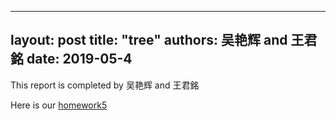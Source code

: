 
---
layout: post
title: "tree"
authors: 吴艳辉 and 王君銘
date: 2019-05-4
---

This report is completed by 吴艳辉 and 王君銘

Here is our  [homework5]({{site.baseurl}}/assets/tree.pdf)
